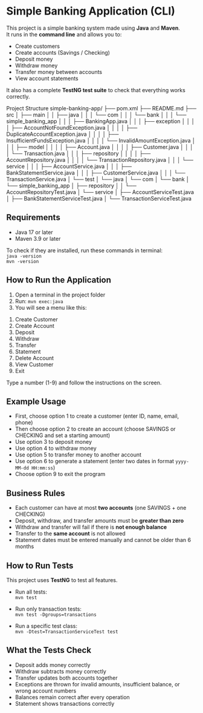 
# Simple Banking Application (CLI)

This project is a simple banking system made using **Java** and **Maven**.  
It runs in the **command line** and allows you to:

- Create customers  
- Create accounts (Savings / Checking)  
- Deposit money  
- Withdraw money  
- Transfer money between accounts  
- View account statements  

It also has a complete **TestNG test suite** to check that everything works correctly.

Project Structure
simple-banking-app/
├── pom.xml
├── README.md
├── src
│   ├── main
│   │   ├── java
│   │   │   └── com
│   │   │       └── bank
│   │   │           └── simple_banking_app
│   │   │               ├── BankingApp.java
│   │   │               ├── exception
│   │   │               │   ├── AccountNotFoundException.java
│   │   │               │   ├── DuplicateAccountException.java
│   │   │               │   ├── InsufficientFundsException.java
│   │   │               │   └── InvalidAmountException.java
│   │   │               ├── model
│   │   │               │   ├── Account.java
│   │   │               │   ├── Customer.java
│   │   │               │   └── Transaction.java
│   │   │               ├── repository
│   │   │               │   ├── AccountRepository.java
│   │   │               │   └── TransactionRepository.java
│   │   │               └── service
│   │   │                   ├── AccountService.java
│   │   │                   ├── BankStatementService.java
│   │   │                   ├── CustomerService.java
│   │   │                   └── TransactionService.java
│   └── test
│       └── java
│           └── com
│               └── bank
│                   └── simple_banking_app
│                       ├── repository
│                       │   └── AccountRepositoryTest.java
│                       └── service
│                           ├── AccountServiceTest.java
│                           ├── BankStatementServiceTest.java
│                           └── TransactionServiceTest.java




## Requirements

- Java 17 or later  
- Maven 3.9 or later  

To check if they are installed, run these commands in terminal:  
`java -version`  
`mvn -version`

## How to Run the Application

1. Open a terminal in the project folder  
2. Run: `mvn exec:java`  
3. You will see a menu like this:

1) Create Customer  
2) Create Account  
3) Deposit  
4) Withdraw  
5) Transfer  
6) Statement  
7) Delete Account  
8) View Customer  
9) Exit  

Type a number (1-9) and follow the instructions on the screen.

## Example Usage

- First, choose option 1 to create a customer (enter ID, name, email, phone)  
- Then choose option 2 to create an account (choose SAVINGS or CHECKING and set a starting amount)  
- Use option 3 to deposit money  
- Use option 4 to withdraw money  
- Use option 5 to transfer money to another account  
- Use option 6 to generate a statement (enter two dates in format `yyyy-MM-dd HH:mm:ss`)  
- Choose option 9 to exit the program

## Business Rules

- Each customer can have at most **two accounts** (one SAVINGS + one CHECKING)  
- Deposit, withdraw, and transfer amounts must be **greater than zero**  
- Withdraw and transfer will fail if there is **not enough balance**  
- Transfer to the **same account** is not allowed  
- Statement dates must be entered manually and cannot be older than 6 months  

## How to Run Tests

This project uses **TestNG** to test all features.

- Run all tests:  
`mvn test`

- Run only transaction tests:  
`mvn test -Dgroups=transactions`

- Run a specific test class:  
`mvn -Dtest=TransactionServiceTest test`

## What the Tests Check

- Deposit adds money correctly  
- Withdraw subtracts money correctly  
- Transfer updates both accounts together  
- Exceptions are thrown for invalid amounts, insufficient balance, or wrong account numbers  
- Balances remain correct after every operation  
- Statement shows transactions correctly  

